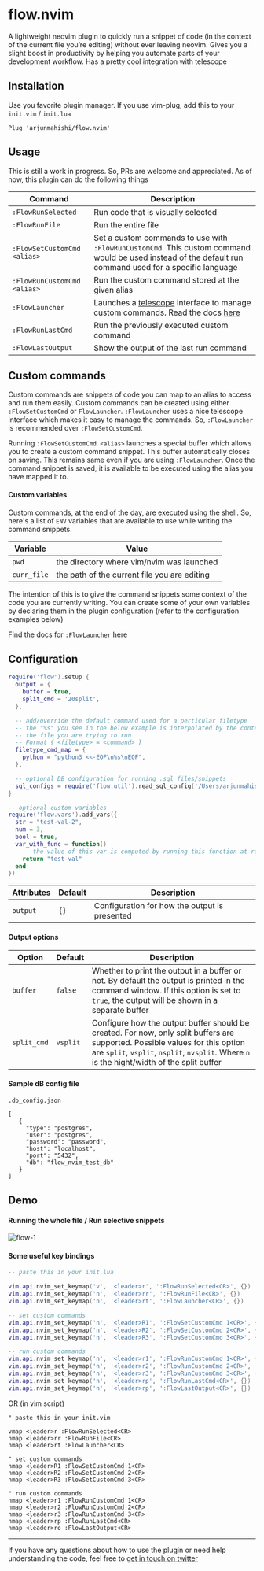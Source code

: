 # flow.nvim

A lightweight neovim plugin to quickly run a snippet of code (in the context of the current file you’re editing) without ever leaving neovim. Gives you a slight boost in productivity by helping you automate parts of your development workflow. Has a pretty cool integration with telescope

## Installation

Use you favorite plugin manager. If you use vim-plug, add this to your `init.vim` / `init.lua`

```vim
Plug 'arjunmahishi/flow.nvim'
```

## Usage

This is still a work in progress. So, PRs are welcome and appreciated. As of now, this plugin can do the following things

| Command | Description |
|---------|-------------|
| `:FlowRunSelected` | Run code that is visually selected |
| `:FlowRunFile` | Run the entire file |
| `:FlowSetCustomCmd <alias>` | Set a custom commands to use with `:FlowRunCustomCmd`. This custom command would be used instead of the default run command used for a specific language |
| `:FlowRunCustomCmd <alias>` | Run the custom command stored at the given alias |
| `:FlowLauncher` | Launches a [telescope](https://github.com/nvim-telescope/telescope.nvim) interface to manage custom commands. Read the docs [here](https://github.com/arjunmahishi/flow.nvim/wiki/Run-code-launcher) |
| `:FlowRunLastCmd` | Run the previously executed custom command |
| `:FlowLastOutput` | Show the output of the last run command |

## Custom commands

Custom commands are snippets of code you can map to an alias to access and run
them easily. Custom commands can be created using either `:FlowSetCustomCmd`
or `FlowLauncher`. `:FlowLauncher` uses a nice telescope interface which
makes it easy to manage the commands. So, `:FlowLauncher` is recommended
over `:FlowSetCustomCmd`.

Running `:FlowSetCustomCmd <alias>` launches a special buffer which allows
you to create a custom command snippet. This buffer automatically closes on
saving. This remains same even if you are using `:FlowLauncher`. Once the
command snippet is saved, it is available to be executed using the alias you
have mapped it to.

#### Custom variables

Custom commands, at the end of the day, are executed using the shell. So,
here's a list of `ENV` variables that are available to use while writing the
command snippets. 

| Variable | Value |
|----------|-------|
| `pwd` | the directory where vim/nvim was launched |
| `curr_file` | the path of the current file you are editing |

The intention of this is to give the command snippets some context of the code
you are currently writing. You can create some of your own variables by
declaring them in the plugin configuration (refer to the configuration examples
below)

Find the docs for `:FlowLauncher` [here](https://github.com/arjunmahishi/flow.nvim/wiki/Flow-launcher)

## Configuration

```lua
require('flow').setup {
  output = {
    buffer = true,
    split_cmd = '20split',
  },

  -- add/override the default command used for a perticular filetype
  -- the "%s" you see in the below example is interpolated by the contents of
  -- the file you are trying to run
  -- Format { <filetype> = <command> }
  filetype_cmd_map = {
    python = "python3 <<-EOF\n%s\nEOF",
  },

  -- optional DB configuration for running .sql files/snippets
  sql_configs = require('flow.util').read_sql_config('/Users/arjunmahishi/.db_config.json')
}

-- optional custom variables
require('flow.vars').add_vars({
  str = "test-val-2",
  num = 3,
  bool = true,
  var_with_func = function()
    -- the value of this var is computed by running this function at runtime
    return "test-val"
  end
})
```

| Attributes | Default | Description |
|------------|---------|-------------|
| `output` | `{}` | Configuration for how the output is presented |


#### Output options

| Option | Default | Description |
|--------|---------|-------------|
| `buffer` | `false` | Whether to print the output in a buffer or not. By default the output is printed in the command window. If this option is set to `true`, the output will be shown in a separate buffer |
| `split_cmd` | `vsplit` | Configure how the output buffer should be created. For now, only split buffers are supported. Possible values for this option are `split`, `vsplit`, `nsplit`, `nvsplit`. Where `n` is  the hight/width of the split buffer |

#### Sample dB config file

`.db_config.json`

```
[
   {
     "type": "postgres",
     "user": "postgres",
     "password": "password",
     "host": "localhost",
     "port": "5432",
     "db": "flow_nvim_test_db"
   }
]
```

## Demo

#### Running the whole file / Run selective snippets

![flow-1](https://user-images.githubusercontent.com/11977524/143928407-5b440a4f-fd7b-440c-940a-088ac1006a85.gif)

#### Some useful key bindings

```lua
-- paste this in your init.lua

vim.api.nvim_set_keymap('v', '<leader>r', ':FlowRunSelected<CR>', {})
vim.api.nvim_set_keymap('n', '<leader>rr', ':FlowRunFile<CR>', {})
vim.api.nvim_set_keymap('n', '<leader>rt', ':FlowLauncher<CR>', {})

-- set custom commands
vim.api.nvim_set_keymap('n', '<leader>R1', ':FlowSetCustomCmd 1<CR>', {})
vim.api.nvim_set_keymap('n', '<leader>R2', ':FlowSetCustomCmd 2<CR>', {})
vim.api.nvim_set_keymap('n', '<leader>R3', ':FlowSetCustomCmd 3<CR>', {})

-- run custom commands
vim.api.nvim_set_keymap('n', '<leader>r1', ':FlowRunCustomCmd 1<CR>', {})
vim.api.nvim_set_keymap('n', '<leader>r2', ':FlowRunCustomCmd 2<CR>', {})
vim.api.nvim_set_keymap('n', '<leader>r3', ':FlowRunCustomCmd 3<CR>', {})
vim.api.nvim_set_keymap('n', '<leader>rp', ':FlowRunLastCmd<CR>', {})
vim.api.nvim_set_keymap('n', '<leader>rp', ':FlowLastOutput<CR>', {})
```

OR (in vim script)

```vim
" paste this in your init.vim

vmap <leader>r :FlowRunSelected<CR>
nmap <leader>rr :FlowRunFile<CR>
nmap <leader>rt :FlowLauncher<CR>

" set custom commands
nmap <leader>R1 :FlowSetCustomCmd 1<CR>
nmap <leader>R2 :FlowSetCustomCmd 2<CR>
nmap <leader>R3 :FlowSetCustomCmd 3<CR>

" run custom commands
nmap <leader>r1 :FlowRunCustomCmd 1<CR>
nmap <leader>r2 :FlowRunCustomCmd 2<CR>
nmap <leader>r3 :FlowRunCustomCmd 3<CR>
nmap <leader>rp :FlowRunLastCmd<CR>
nmap <leader>ro :FlowLastOutput<CR>
```

---

If you have any questions about how to use the plugin or need help understanding the code, feel free to [get in touch on twitter](https://twitter.com/messages/131552332-131552332?text=Hey)
